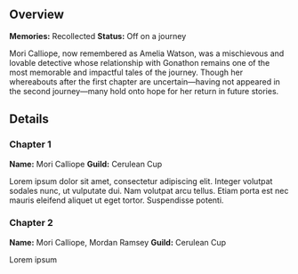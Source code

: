 <!-- title: Mori Calliope -->
<!-- quote: Until death do you part. -->
<!-- chapters: 0 -->
<!-- images: -->
<!-- model: false -->

## Overview

**Memories:** Recollected
**Status:** Off on a journey

Mori Calliope, now remembered as Amelia Watson, was a mischievous and lovable detective whose relationship with Gonathon remains one of the most memorable and impactful tales of the journey. Though her whereabouts after the first chapter are uncertain—having not appeared in the second journey—many hold onto hope for her return in future stories.

## Details

### Chapter 1

**Name:** Mori Calliope
**Guild:** Cerulean Cup

Lorem ipsum dolor sit amet, consectetur adipiscing elit. Integer volutpat sodales nunc, ut vulputate dui. Nam volutpat arcu tellus. Etiam porta est nec mauris eleifend aliquet ut eget tortor. Suspendisse potenti. 

### Chapter 2

**Name:** Mori Calliope, Mordan Ramsey
**Guild:** Cerulean Cup

Lorem ipsum

